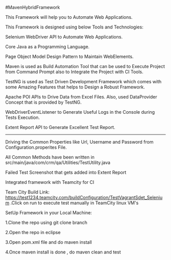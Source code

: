 #MavenHybridFramework

This Framework will help you to Automate Web Applications.

This Framework is designed using below Tools and Technologies:
 
Selenium WebDriver API to Automate Web Applications.

Core Java as a Programming Language.

Page Object Model Design Pattern to Maintain WebElements.

Maven is used as Build Automation Tool that can be used to Execute Project from Command Prompt also to Integrate the Project with CI Tools.


TestNG is used as Test Driven Development Framework which comes with some Amazing Features that helps to Design a Robust Framework.

Apache POI APIs to Drive Data from Excel Files.
Also, used DataProvider Concept that is provided by TestNG.

WebDriverEventListener to Generate Useful Logs in the Console during Tests Execution.


Extent Report API to Generate Excellent Test Report.



------------------------------------------------------------------------------------------------

Driving the Common Properties like Url, Username and Password from Configuration.properites File.

All Common Methods have been written in src/main/java/com/crm/qa/Utilities/TestUtility.java

Failed Test Screenshot that gets added into Extent Report 

Integrated framework with Teamcity for CI

Team City Build Link: https://test1234.teamcity.com/buildConfiguration/TestVagrantSdet_Selenium .Click on run to execute test manually in TeamCity linux VM's


SetUp Framework in your Local Machine:

1.Clone the repo using git clone <remote> branch

2.Open the repo in eclipse

3.Open pom.xml file and do maven install

4.Once maven install is done , do maven clean and test











